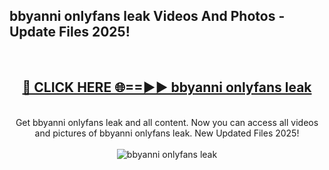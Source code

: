 <h2>bbyanni onlyfans leak Videos And Photos - Update Files 2025!</h2>
<br>
<div align="center">
<h2><a href="https://linkcuts.com/hfmhzwbr" rel="nofollow">🔴 CLICK HERE 🌐==►► bbyanni onlyfans leak</a></h2>
<br>
Get bbyanni onlyfans leak and all content. Now you can access all videos and pictures of bbyanni onlyfans leak. New Updated Files 2025!
<br>
<br>
<a href="https://linkcuts.com/hfmhzwbr" rel="nofollow" data-target="animated-image.originalLink"><img src="https://i.ibb.co.com/WyWwxjT/player-gif2.gif" alt="bbyanni onlyfans leak" style="max-width: 100%; display: inline-block;" data-target="animated-image.originalImage"></a>
</div>
<br>